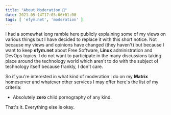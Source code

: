 ```yaml
---
title: "About Moderation 🔧"
date: 2021-05-14T17:03:06+01:00
tags: [ 'efym.net', 'moderation' ]
---
```


I had a somewhat long ramble here publicly explaining some of my views on various things but I have decided to replace it with this short notice. Not because my views and opinions have changed (they haven't) but because I want to keep **efym.net** about Free Software, **Linux** administration and DevOps topics.
I do not want to participate in the many discussions taking place around the technology world which aren't to do with the subject of technology itself because frankly, I don't care.

So if you're interested in what kind of moderation I do on my **Matrix** homeserver and whatever other services I may offer here's the list of my criteria:

* Absolutely **zero** child pornography of any kind.

That's it. Everything else is okay.
